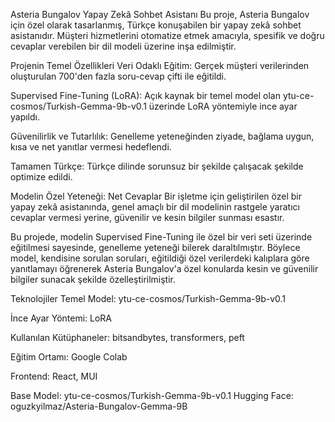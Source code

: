 Asteria Bungalov Yapay Zekâ Sohbet Asistanı
Bu proje, Asteria Bungalov için özel olarak tasarlanmış, Türkçe konuşabilen bir yapay zekâ sohbet asistanıdır. Müşteri hizmetlerini otomatize etmek amacıyla, spesifik ve doğru cevaplar verebilen bir dil modeli üzerine inşa edilmiştir.

Projenin Temel Özellikleri
Veri Odaklı Eğitim: Gerçek müşteri verilerinden oluşturulan 700'den fazla soru-cevap çifti ile eğitildi.

Supervised Fine-Tuning (LoRA): Açık kaynak bir temel model olan ytu-ce-cosmos/Turkish-Gemma-9b-v0.1 üzerinde LoRA yöntemiyle ince ayar yapıldı.

Güvenilirlik ve Tutarlılık: Genelleme yeteneğinden ziyade, bağlama uygun, kısa ve net yanıtlar vermesi hedeflendi.

Tamamen Türkçe: Türkçe dilinde sorunsuz bir şekilde çalışacak şekilde optimize edildi.

Modelin Özel Yeteneği: Net Cevaplar
Bir işletme için geliştirilen özel bir yapay zekâ asistanında, genel amaçlı bir dil modelinin rastgele yaratıcı cevaplar vermesi yerine, güvenilir ve kesin bilgiler sunması esastır.

Bu projede, modelin Supervised Fine-Tuning ile özel bir veri seti üzerinde eğitilmesi sayesinde, genelleme yeteneği bilerek daraltılmıştır. Böylece model, kendisine sorulan soruları, eğitildiği özel verilerdeki kalıplara göre yanıtlamayı öğrenerek Asteria Bungalov'a özel konularda kesin ve güvenilir bilgiler sunacak şekilde özelleştirilmiştir.

Teknolojiler
Temel Model: ytu-ce-cosmos/Turkish-Gemma-9b-v0.1

İnce Ayar Yöntemi: LoRA

Kullanılan Kütüphaneler: bitsandbytes, transformers, peft

Eğitim Ortamı: Google Colab

Frontend: React, MUI


Base Model: ytu-ce-cosmos/Turkish-Gemma-9b-v0.1
Hugging Face: oguzkyilmaz/Asteria-Bungalov-Gemma-9B

